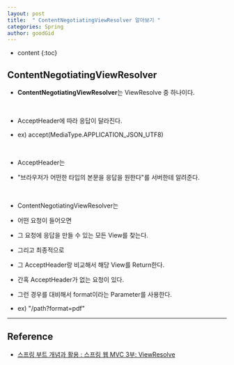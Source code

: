 ```yaml
---
layout: post
title:  " ContentNegotiatingViewResolver 알아보기 "
categories: Spring
author: goodGid
---
```

* content
{:toc}

## ContentNegotiatingViewResolver

* **ContentNegotiatingViewResolver**는 ViewResolve 중 하나이다.

<br>

* AcceptHeader에 따라 응답이 달라진다.

* ex) accept(MediaType.APPLICATION_JSON_UTF8)

<br>

* AcceptHeader는 

* "브라우저가 어떤한 타입의 본문을 응답을 원한다"를 서버한테 알려준다.

<br>

* ContentNegotiatingViewResolver는 

* 어떤 요청이 들어오면 

* 그 요청에 응답을 만들 수 있는 모든 View를 찾는다.

* 그리고 최종적으로 

* 그 AcceptHeader랑 비교해서 해당 View를 Return한다.








* 간혹 AcceptHeader가 없는 요청이 있다. 

* 그런 경우를 대비해서 format이라는 Parameter를 사용한다.

* ex) "/path?format=pdf"


---

## Reference

* [스프링 부트 개념과 활용 : 스프링 웹 MVC 3부: ViewResolve](https://www.inflearn.com/course/%EC%8A%A4%ED%94%84%EB%A7%81%EB%B6%80%ED%8A%B8/)

